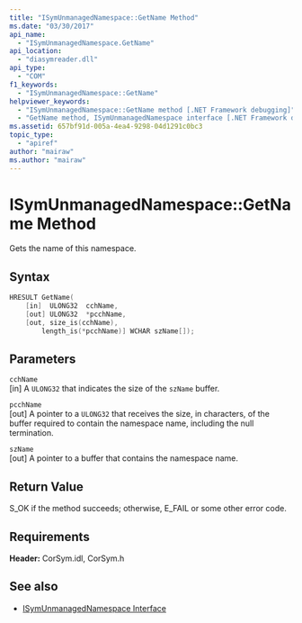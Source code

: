 ```yaml
---
title: "ISymUnmanagedNamespace::GetName Method"
ms.date: "03/30/2017"
api_name: 
  - "ISymUnmanagedNamespace.GetName"
api_location: 
  - "diasymreader.dll"
api_type: 
  - "COM"
f1_keywords: 
  - "ISymUnmanagedNamespace::GetName"
helpviewer_keywords: 
  - "ISymUnmanagedNamespace::GetName method [.NET Framework debugging]"
  - "GetName method, ISymUnmanagedNamespace interface [.NET Framework debugging]"
ms.assetid: 657bf91d-005a-4ea4-9298-04d1291c0bc3
topic_type: 
  - "apiref"
author: "mairaw"
ms.author: "mairaw"
---
```

# ISymUnmanagedNamespace::GetName Method
Gets the name of this namespace.  
  
## Syntax  
  
```cpp  
HRESULT GetName(  
    [in]  ULONG32  cchName,  
    [out] ULONG32  *pcchName,  
    [out, size_is(cchName),  
        length_is(*pcchName)] WCHAR szName[]);  
```  
  
## Parameters  
 `cchName`  
 [in] A `ULONG32` that indicates the size of the `szName` buffer.  
  
 `pcchName`  
 [out] A pointer to a `ULONG32` that receives the size, in characters, of the buffer required to contain the namespace name, including the null termination.  
  
 `szName`  
 [out] A pointer to a buffer that contains the namespace name.  
  
## Return Value  
 S_OK if the method succeeds; otherwise, E_FAIL or some other error code.  
  
## Requirements  
 **Header:** CorSym.idl, CorSym.h  
  
## See also

- [ISymUnmanagedNamespace Interface](../../../../docs/framework/unmanaged-api/diagnostics/isymunmanagednamespace-interface.md)
